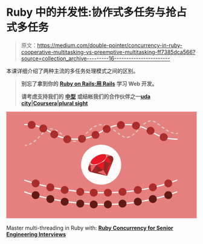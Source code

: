 # Ruby 中的并发性:协作式多任务与抢占式多任务

> 原文：<https://medium.com/double-pointer/concurrency-in-ruby-cooperative-multitasking-vs-preemptive-multitasking-ff7385dca566?source=collection_archive---------16----------------------->

本课详细介绍了两种主流的多任务处理模式之间的区别。

> **别忘了拿到你的** [**Ruby on Rails:用 Rails**](https://amzn.to/3HX0Zfl) **学习 Web 开发。**
> 
> **请考虑支持我们的** [**中型**](https://bit.ly/3OvimpR) **或结帐我们的合作伙伴之一**[**uda city**](https://bit.ly/3JIpvl4)**|**[**Coursera**](https://imp.i384100.net/zaYBB0)**|**[**plural sight**](https://pluralsight.pxf.io/Ao7GGK)

[![](img/5ab1de5b8118ce1de82a6dfb65cab063.png)](https://bit.ly/3bex1kP)

Master multi-threading in Ruby with: [**Ruby Concurrency for Senior Engineering Interviews**](https://bit.ly/3bex1kP)